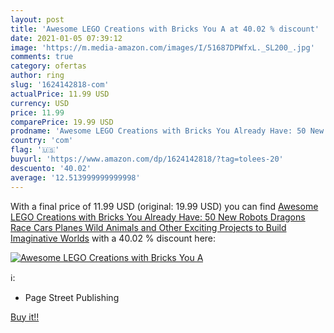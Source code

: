 ```yaml
---
layout: post
title: 'Awesome LEGO Creations with Bricks You A at 40.02 % discount'
date: 2021-01-05 07:39:12
image: 'https://m.media-amazon.com/images/I/51687DPWfxL._SL200_.jpg'
comments: true
category: ofertas
author: ring
slug: '1624142818-com'
actualPrice: 11.99 USD
currency: USD
price: 11.99
comparePrice: 19.99 USD
prodname: 'Awesome LEGO Creations with Bricks You Already Have: 50 New Robots  Dragons  Race Cars  Planes  Wild Animals and Other Exciting Projects to Build Imaginative Worlds'
country: 'com'
flag: '🇺🇸'
buyurl: 'https://www.amazon.com/dp/1624142818/?tag=tolees-20'
descuento: '40.02'
average: '12.513999999999998'
---
```


With a final price of 11.99 USD (original: 19.99 USD) you can find [Awesome LEGO Creations with Bricks You Already Have: 50 New Robots  Dragons  Race Cars  Planes  Wild Animals and Other Exciting Projects to Build Imaginative Worlds](https://www.amazon.com/dp/1624142818/?tag=tolees-20) with a  40.02 % discount here:

[![Awesome LEGO Creations with Bricks You A](https://m.media-amazon.com/images/I/51687DPWfxL._SL200_.jpg)](https://www.amazon.com/dp/1624142818/?tag=tolees-20)

ℹ️:

- Page Street Publishing

[Buy it!!](https://www.amazon.com/dp/1624142818/?tag=tolees-20)
